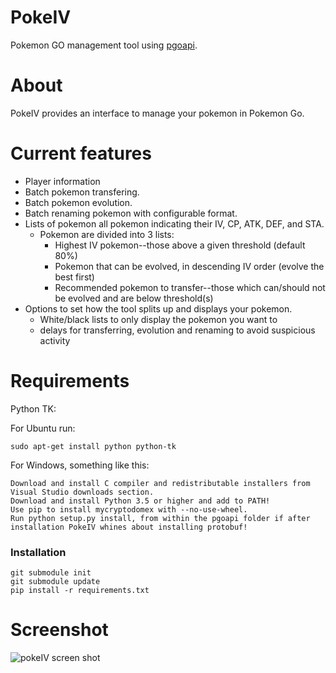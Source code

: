 # PokeIV
Pokemon GO management tool using [pgoapi](https://github.com/pogodevorg/pgoapi).

# About
PokeIV provides an interface to manage your pokemon in Pokemon Go. 

# Current features
* Player information
* Batch pokemon transfering. 
* Batch pokemon evolution.
* Batch renaming pokemon with configurable format.
* Lists of pokemon all pokemon indicating their IV, CP, ATK, DEF, and STA.
  * Pokemon are divided into 3 lists:
    * Highest IV pokemon--those above a given threshold (default 80%)
    * Pokemon that can be evolved, in descending IV order (evolve the best first)
    * Recommended pokemon to transfer--those which can/should not be evolved and are below threshold(s)
* Options to set how the tool splits up and displays your pokemon.
  * White/black lists to only display the pokemon you want to
  * delays for transferring, evolution and renaming to avoid suspicious activity
  
# Requirements
Python TK:

For Ubuntu run:
```
sudo apt-get install python python-tk
```
For Windows, something like this:
```
Download and install C compiler and redistributable installers from Visual Studio downloads section.
Download and install Python 3.5 or higher and add to PATH!
Use pip to install mycryptodomex with --no-use-wheel.
Run python setup.py install, from within the pgoapi folder if after installation PokeIV whines about installing protobuf!
```

### Installation
```
git submodule init
git submodule update
pip install -r requirements.txt
```

# Screenshot
![pokeIV screen shot](./screenshot.jpg "Screenshot")
